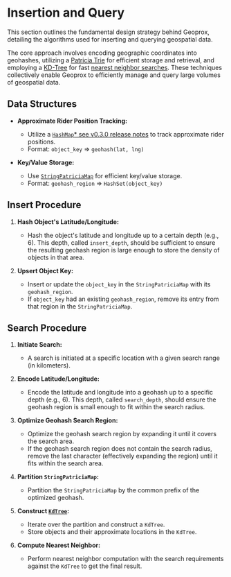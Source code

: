 # Insertion and Query

This section outlines the fundamental design strategy behind Geoprox, detailing the algorithms used for inserting and querying geospatial data.

The core approach involves encoding geographic coordinates into geohashes, utilizing a [Patricia Trie](https://en.wikipedia.org/wiki/Radix_tree#Variants) for efficient storage and retrieval, and employing a [KD-Tree](https://en.wikipedia.org/wiki/K-d_tree) for fast [nearest neighbor searches](https://en.wikipedia.org/wiki/Nearest_neighbor_search). These techniques collectively enable Geoprox to efficiently manage and query large volumes of geospatial data.

## Data Structures

- **Approximate Rider Position Tracking:**

  - Utilize a [`HashMap`](https://doc.rust-lang.org/std/collections/struct.HashMap.html)[\* see v0.3.0 release notes](https://github.com/ezrasingh/geoprox/releases/tag/v0.3.0) to track approximate rider positions.
  - Format: `object_key` => `geohash(lat, lng)`

- **Key/Value Storage:**
  - Use [`StringPatriciaMap`](https://docs.rs/patricia_tree/0.8.0/patricia_tree/map/type.StringPatriciaMap.html) for efficient key/value storage.
  - Format: `geohash_region` => `HashSet(object_key)`

## Insert Procedure

1. **Hash Object's Latitude/Longitude:**

   - Hash the object's latitude and longitude up to a certain depth (e.g., 6). This depth, called `insert_depth`, should be sufficient to ensure the resulting geohash region is large enough to store the density of objects in that area.

2. **Upsert Object Key:**
   - Insert or update the `object_key` in the `StringPatriciaMap` with its `geohash_region`.
   - If `object_key` had an existing `geohash_region`, remove its entry from that region in the `StringPatriciaMap`.

## Search Procedure

1. **Initiate Search:**

   - A search is initiated at a specific location with a given search range (in kilometers).

2. **Encode Latitude/Longitude:**

   - Encode the latitude and longitude into a geohash up to a specific depth (e.g., 6). This depth, called `search_depth`, should ensure the geohash region is small enough to fit within the search radius.

3. **Optimize Geohash Search Region:**

   - Optimize the geohash search region by expanding it until it covers the search area.
   - If the geohash search region does not contain the search radius, remove the last character (effectively expanding the region) until it fits within the search area.

4. **Partition `StringPatriciaMap`:**

   - Partition the `StringPatriciaMap` by the common prefix of the optimized geohash.

5. **Construct [`KdTree`](https://docs.rs/kiddo/4.2.0/kiddo/type.KdTree.html):**

   - Iterate over the partition and construct a `KdTree`.
   - Store objects and their approximate locations in the `KdTree`.

6. **Compute Nearest Neighbor:**
   - Perform nearest neighbor computation with the search requirements against the `KdTree` to get the final result.
